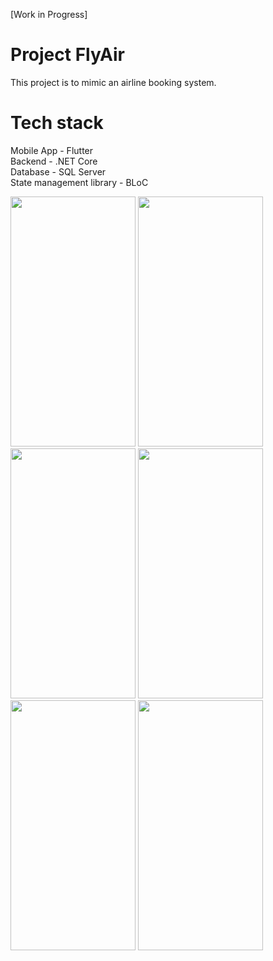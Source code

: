 [Work in Progress]

# Project FlyAir
This project is to mimic an airline booking system.  

# Tech stack
Mobile App - Flutter  
Backend - .NET Core  
Database - SQL Server  
State management library - BLoC  

<img src="https://user-images.githubusercontent.com/35492868/189953144-42d867c9-d66f-443d-b0ed-6ce7d88a69ef.png" width="200" height="400"/>
<img src="https://user-images.githubusercontent.com/35492868/189953625-31c5bcb3-aae3-496e-9a82-a242eb653bf5.png" width="200" height="400"/>
<img src="https://user-images.githubusercontent.com/35492868/189953781-5bf096ae-dd46-4a42-8d3a-6d030e3d9a43.png" width="200" height="400"/>
<img src="https://user-images.githubusercontent.com/35492868/189953975-79dad26f-b22a-460c-9d14-cacdf6ddf83f.png" width="200" height="400"/>
<img src="https://user-images.githubusercontent.com/35492868/189954219-416a72e1-d4c0-4640-acc8-6a5634a574d6.png" width="200" height="400"/>
<img src="https://user-images.githubusercontent.com/35492868/189954440-7b9eb582-15bc-4329-ba3e-61bb5d66ea26.png" width="200" height="400"/>
